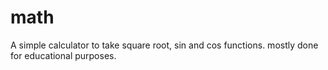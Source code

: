 # math
A simple calculator to take square root, sin and cos functions. mostly done for educational purposes.
